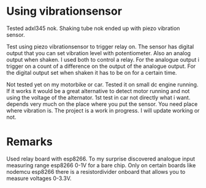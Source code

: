 # Using vibrationsensor
Tested adxl345 nok. Shaking tube nok ended up with piezo vibration sensor.

Test using piezo vibrationsensor to trigger relay on.
The sensor has digital output that you can set vibration level with potentiometer.
Also an analog output when shaken.
I used both to control a relay.
For the analogue output i trigger on a count of a difference on the output of the analogue output.
For the digital output set when shaken it has to be on for a certain time.

Not tested yet on my motorbike or car. Tested it on small dc engine running.
If it works it would be a great alternative to detect motor running
and not using the voltage of the alternator.
1st test in car not directly what i want. depends very much on the place where you put the sensor.
You need place where vibration is.
The project is a work in progress. I will update working or not.

# Remarks
Used relay board with esp8266. To my surprise discovered analogue input
measuring range esp8266 0-1V for a bare chip. Only on certain boards like nodemcu esp8266 there is a resistordivider onboard that allows
you to measure voltages 0-3.3V.
